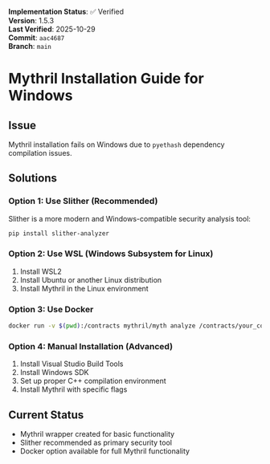 <!-- AUDIT_BADGE_START -->
**Implementation Status**: ✅ Verified  
**Version**: 1.5.3  
**Last Verified**: 2025-10-29  
**Commit**: `aac4687`  
**Branch**: `main`  
<!-- AUDIT_BADGE_END -->

# Mythril Installation Guide for Windows

## Issue
Mythril installation fails on Windows due to `pyethash` dependency compilation issues.

## Solutions

### Option 1: Use Slither (Recommended)
Slither is a more modern and Windows-compatible security analysis tool:

```bash
pip install slither-analyzer
```

### Option 2: Use WSL (Windows Subsystem for Linux)
1. Install WSL2
2. Install Ubuntu or another Linux distribution
3. Install Mythril in the Linux environment

### Option 3: Use Docker
```bash
docker run -v $(pwd):/contracts mythril/myth analyze /contracts/your_contract.sol
```

### Option 4: Manual Installation (Advanced)
1. Install Visual Studio Build Tools
2. Install Windows SDK
3. Set up proper C++ compilation environment
4. Install Mythril with specific flags

## Current Status
- Mythril wrapper created for basic functionality
- Slither recommended as primary security tool
- Docker option available for full Mythril functionality
